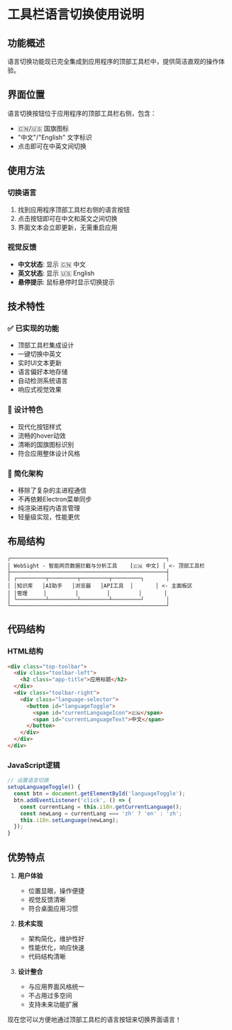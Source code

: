 # 工具栏语言切换使用说明

## 功能概述

语言切换功能现已完全集成到应用程序的顶部工具栏中，提供简洁直观的操作体验。

## 界面位置

语言切换按钮位于应用程序的顶部工具栏右侧，包含：
- 🇨🇳/🇺🇸 国旗图标
- "中文"/"English" 文字标识
- 点击即可在中英文间切换

## 使用方法

### 切换语言
1. 找到应用程序顶部工具栏右侧的语言按钮
2. 点击按钮即可在中文和英文之间切换
3. 界面文本会立即更新，无需重启应用

### 视觉反馈
- **中文状态**: 显示 🇨🇳 中文
- **英文状态**: 显示 🇺🇸 English
- **悬停提示**: 鼠标悬停时显示切换提示

## 技术特性

### ✅ 已实现的功能
- 顶部工具栏集成设计
- 一键切换中英文
- 实时UI文本更新
- 语言偏好本地存储
- 自动检测系统语言
- 响应式视觉效果

### 🎨 设计特色
- 现代化按钮样式
- 流畅的hover动效
- 清晰的国旗图标识别
- 符合应用整体设计风格

### 🔧 简化架构
- 移除了复杂的主进程通信
- 不再依赖Electron菜单同步
- 纯渲染进程内语言管理
- 轻量级实现，性能更优

## 布局结构

```
┌─────────────────────────────────────────────────┐
│ WebSight - 智能网页数据拦截与分析工具    [🇨🇳 中文] │ <- 顶部工具栏
├─────────────────────────────────────────────────┤
│ ┌─────────┬─────────┬─────────┬─────────┐       │
│ │知识库   │AI助手   │浏览器   │API工具  │       │ <- 主面板区
│ │管理     │         │         │         │       │
│ └─────────┴─────────┴─────────┴─────────┘       │
└─────────────────────────────────────────────────┘
```

## 代码结构

### HTML结构
```html
<div class="top-toolbar">
  <div class="toolbar-left">
    <h2 class="app-title">应用标题</h2>
  </div>
  <div class="toolbar-right">
    <div class="language-selector">
      <button id="languageToggle">
        <span id="currentLanguageIcon">🇨🇳</span>
        <span id="currentLanguageText">中文</span>
      </button>
    </div>
  </div>
</div>
```

### JavaScript逻辑
```javascript
// 设置语言切换
setupLanguageToggle() {
  const btn = document.getElementById('languageToggle');
  btn.addEventListener('click', () => {
    const currentLang = this.i18n.getCurrentLanguage();
    const newLang = currentLang === 'zh' ? 'en' : 'zh';
    this.i18n.setLanguage(newLang);
  });
}
```

## 优势特点

1. **用户体验**
   - 位置显眼，操作便捷
   - 视觉反馈清晰
   - 符合桌面应用习惯

2. **技术实现**
   - 架构简化，维护性好
   - 性能优化，响应快速
   - 代码结构清晰

3. **设计整合**
   - 与应用界面风格统一
   - 不占用过多空间
   - 支持未来功能扩展

现在您可以方便地通过顶部工具栏的语言按钮来切换界面语言！
